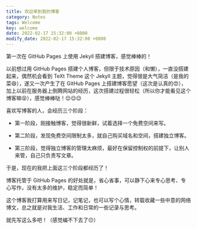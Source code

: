 ```yaml
---
title: 欢迎来到我的博客
category: Notes
tags: Welcome
key: welcome
date: 2022-02-17 15:32:00 +0800
modify_date: 2022-02-17 15:32:00 +0800
---
```


第一次在 GitHub Pages 上使用 Jekyll 搭建博客，感觉棒棒的！

以前想过用 GitHub Pages 搭建个人博客，但限于技术原因（和懒），一直没搭建起来，偶然机会看到 TeXt Theme 这个 Jekyll 主题，觉得很是大气简洁（是我的菜😄），遂又一次产生了在 GitHub Pages 上搭建博客愿望（这次是认真的😍），加上以前在服务器上倒腾网站的经历，这次搭建过程很轻松（所以你才能看见这个博客嘛😝），感觉棒棒哒！😌😌😌

<!--more-->

喜欢写博客的人，会经历三个阶段：

- 第一阶段，刚接触博客，觉得很新鲜，试着选择一个免费空间来写。

- 第二阶段，发现免费空间限制太多，就自己购买域名和空间，搭建独立博客。

- 第三阶段，觉得独立博客的管理太麻烦，最好在保留控制权的前提下，让别人来管，自己只负责写文章。

于是，现在的我把上面这三个阶段都经历了！

博客托管于 GitHub Pages 的好处就是，省心省事，可以静下心来专心思考、专心写作，没有太多的维护，稳定而简单！

这个博客我打算用来写日记，记笔记，也可以写个心情，转载收藏一些中意的网络博文，总之就是对我生活、工作和日常的一些记录与思考。

就先写这么多吧！（感觉编不下去了😔）